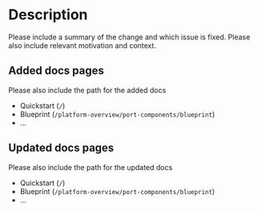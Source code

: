 # Description

Please include a summary of the change and which issue is fixed. Please also include relevant motivation and context.

## Added docs pages

Please also include the path for the added docs

- Quickstart (`/`)
- Blueprint (`/platform-overview/port-components/blueprint`)
- ...

## Updated docs pages

Please also include the path for the updated docs

- Quickstart (`/`)
- Blueprint (`/platform-overview/port-components/blueprint`)
- ...
